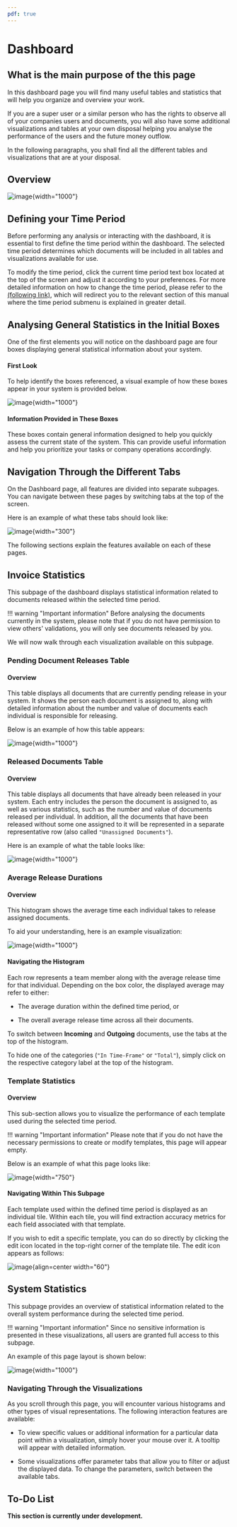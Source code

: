 ```yaml
---
pdf: true
---
```


# Dashboard

## What is the main purpose of the this page

In this dashboard page you will find many useful tables and statistics
that will help you organize and overview your work.

If you are a super user or a similar person who has the rights to
observe all of your companies users and documents, you will also have
some additional visualizations and tables at your own disposal helping
you analyse the performance of the users and the future money outflow.

In the following paragraphs, you shall find all the different tables and
visualizations that are at your disposal.

## Overview

![image](../img/Screenshots/Dashboard/Dashboard_overview.png){width="1000"}

## Defining your Time Period

Before performing any analysis or interacting with the dashboard, it is
essential to first define the time period within the dashboard. The
selected time period determines which documents will be included in all
tables and visualizations available for use.

To modify the time period, click the current time period text box
located at the top of the screen and adjust it according to your
preferences. For more detailed information on how to change the time
period, please refer to the [(following link)](Validations.md#changing-timetable),
which will redirect you to the relevant section of this manual where the
time period submenu is explained in greater detail.

## Analysing General Statistics in the Initial Boxes

One of the first elements you will notice on the dashboard page are four
boxes displaying general statistical information about your system.

#### First Look 

To help identify the boxes referenced, a visual example of how these
boxes appear in your system is provided below.

![image](../img/Screenshots/Dashboard/Dashboard_main_boxes.png){width="1000"}

#### Information Provided in These Boxes 

These boxes contain general information designed to help you quickly
assess the current state of the system. This can provide useful
information and help you prioritize your tasks or company operations
accordingly.

## Navigation Through the Different Tabs

On the Dashboard page, all features are divided into separate subpages.
You can navigate between these pages by switching tabs at the top of the
screen.

Here is an example of what these tabs should look like:

![image](../img/Screenshots/Dashboard/Tabs_navigation.png){width="300"}

The following sections explain the features available on each of these
pages.

## Invoice Statistics

This subpage of the dashboard displays statistical information related
to documents released within the selected time period.

!!! warning "Important information"
    Before analysing the documents currently in the system, please note that
    if you do not have permission to view others' validations, you will only
    see documents released by you.


We will now walk through each visualization available on this subpage.

### Pending Document Releases Table

#### Overview 

This table displays all documents that are currently pending release in
your system. It shows the person each document is assigned to, along
with detailed information about the number and value of documents each
individual is responsible for releasing.

Below is an example of how this table appears:

![image](../img/Screenshots/Dashboard/Pending_documents_releases_table.png){width="1000"}

### Released Documents Table

#### Overview 

This table displays all documents that have already been released in
your system. Each entry includes the person the document is assigned to,
as well as various statistics, such as the number and value of documents
released per individual. In addition, all the documents that have been
released without some one assigned to it will be represented in a
separate representative row (also called `"Unassigned Documents"`).

Here is an example of what the table looks like:

![image](../img/Screenshots/Dashboard/Released_documents_table.png){width="1000"}

### Average Release Durations

#### Overview 

This histogram shows the average time each individual takes to release
assigned documents.

To aid your understanding, here is an example visualization:

![image](../img/Screenshots/Dashboard/Average_release_durations.png){width="1000"}

#### Navigating the Histogram 

Each row represents a team member along with the average release time
for that individual. Depending on the box color, the displayed average
may refer to either:

-   The average duration within the defined time period, or

-   The overall average release time across all their documents.

To switch between **Incoming** and **Outgoing** documents, use the tabs
at the top of the histogram.

To hide one of the categories (`"In Time-Frame"` or `"Total"`), simply
click on the respective category label at the top of the histogram.

### Template Statistics

#### Overview 

This sub-section allows you to visualize the performance of each
template used during the selected time period.

!!! warning "Important information"
    Please note that if you do not have the necessary permissions to create
    or modify templates, this page will appear empty.


Below is an example of what this page looks like:

![image](../img/Screenshots/Dashboard/Template_Statistics.png){width="750"}

#### Navigating Within This Subpage 

Each template used within the defined time period is displayed as an
individual tile. Within each tile, you will find extraction accuracy
metrics for each field associated with that template.

If you wish to edit a specific template, you can do so directly by
clicking the edit icon located in the top-right corner of the template
tile. The edit icon appears as follows:

![image](../img/Screenshots/Dashboard/Edit_template.png){align=center width="60"}

## System Statistics

This subpage provides an overview of statistical information related to
the overall system performance during the selected time period.

!!! warning "Important information"
    Since no sensitive information is presented in these visualizations, all
    users are granted full access to this subpage.


An example of this page layout is shown below:

![image](../img/Screenshots/Dashboard/System_statistics_overview.png){width="1000"}

### Navigating Through the Visualizations

As you scroll through this page, you will encounter various histograms
and other types of visual representations. The following interaction
features are available:

-   To view specific values or additional information for a particular
    data point within a visualization, simply hover your mouse over it.
    A tooltip will appear with detailed information.

-   Some visualizations offer parameter tabs that allow you to filter or
    adjust the displayed data. To change the parameters, switch between
    the available tabs.

## To-Do List

**This section is currently under development.**
